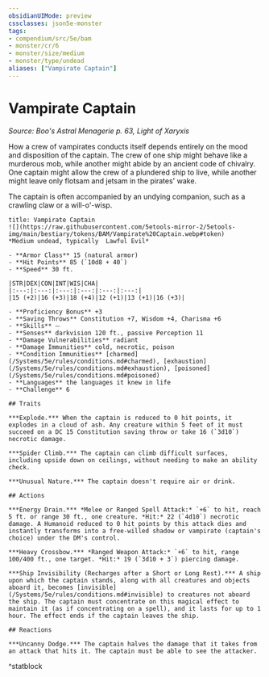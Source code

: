 ```yaml
---
obsidianUIMode: preview
cssclasses: json5e-monster
tags:
- compendium/src/5e/bam
- monster/cr/6
- monster/size/medium
- monster/type/undead
aliases: ["Vampirate Captain"]
---
```

# Vampirate Captain
*Source: Boo's Astral Menagerie p. 63, Light of Xaryxis*  

How a crew of vampirates conducts itself depends entirely on the mood and disposition of the captain. The crew of one ship might behave like a murderous mob, while another might abide by an ancient code of chivalry. One captain might allow the crew of a plundered ship to live, while another might leave only flotsam and jetsam in the pirates' wake.

The captain is often accompanied by an undying companion, such as a crawling claw or a will-o'-wisp.

```ad-statblock
title: Vampirate Captain
![](https://raw.githubusercontent.com/5etools-mirror-2/5etools-img/main/bestiary/tokens/BAM/Vampirate%20Captain.webp#token)
*Medium undead, typically  Lawful Evil*

- **Armor Class** 15 (natural armor)
- **Hit Points** 85 (`10d8 + 40`)
- **Speed** 30 ft.

|STR|DEX|CON|INT|WIS|CHA|
|:---:|:---:|:---:|:---:|:---:|:---:|
|15 (+2)|16 (+3)|18 (+4)|12 (+1)|13 (+1)|16 (+3)|

- **Proficiency Bonus** +3
- **Saving Throws** Constitution +7, Wisdom +4, Charisma +6
- **Skills** ⏤
- **Senses** darkvision 120 ft., passive Perception 11
- **Damage Vulnerabilities** radiant
- **Damage Immunities** cold, necrotic, poison
- **Condition Immunities** [charmed](/Systems/5e/rules/conditions.md#charmed), [exhaustion](/Systems/5e/rules/conditions.md#exhaustion), [poisoned](/Systems/5e/rules/conditions.md#poisoned)
- **Languages** the languages it knew in life
- **Challenge** 6

## Traits

***Explode.*** When the captain is reduced to 0 hit points, it explodes in a cloud of ash. Any creature within 5 feet of it must succeed on a DC 15 Constitution saving throw or take 16 (`3d10`) necrotic damage.

***Spider Climb.*** The captain can climb difficult surfaces, including upside down on ceilings, without needing to make an ability check.

***Unusual Nature.*** The captain doesn't require air or drink.

## Actions

***Energy Drain.*** *Melee or Ranged Spell Attack:* `+6` to hit, reach 5 ft. or range 30 ft., one creature. *Hit:* 22 (`4d10`) necrotic damage. A Humanoid reduced to 0 hit points by this attack dies and instantly transforms into a free-willed shadow or vampirate (captain's choice) under the DM's control.

***Heavy Crossbow.*** *Ranged Weapon Attack:* `+6` to hit, range 100/400 ft., one target. *Hit:* 19 (`3d10 + 3`) piercing damage.

***Ship Invisibility (Recharges after a Short or Long Rest).*** A ship upon which the captain stands, along with all creatures and objects aboard it, becomes [invisible](/Systems/5e/rules/conditions.md#invisible) to creatures not aboard the ship. The captain must concentrate on this magical effect to maintain it (as if concentrating on a spell), and it lasts for up to 1 hour. The effect ends if the captain leaves the ship.

## Reactions

***Uncanny Dodge.*** The captain halves the damage that it takes from an attack that hits it. The captain must be able to see the attacker.
```
^statblock